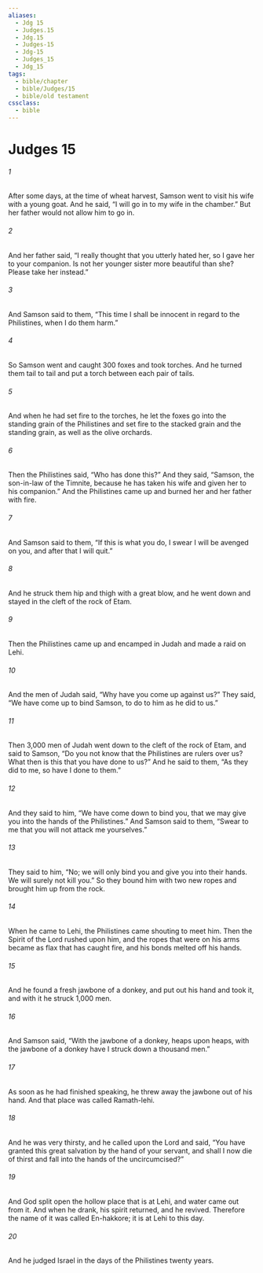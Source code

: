```yaml
---
aliases:
  - Jdg 15
  - Judges.15
  - Jdg.15
  - Judges-15
  - Jdg-15
  - Judges_15
  - Jdg_15
tags:
  - bible/chapter
  - bible/Judges/15
  - bible/old testament
cssclass:
  - bible
---
```


# Judges 15

###### 1
After some days, at the time of wheat harvest, Samson went to visit his wife with a young goat. And he said, “I will go in to my wife in the chamber.” But her father would not allow him to go in.
###### 2
And her father said, “I really thought that you utterly hated her, so I gave her to your companion. Is not her younger sister more beautiful than she? Please take her instead.”
###### 3
And Samson said to them, “This time I shall be innocent in regard to the Philistines, when I do them harm.”
###### 4
So Samson went and caught 300 foxes and took torches. And he turned them tail to tail and put a torch between each pair of tails.
###### 5
And when he had set fire to the torches, he let the foxes go into the standing grain of the Philistines and set fire to the stacked grain and the standing grain, as well as the olive orchards.
###### 6
Then the Philistines said, “Who has done this?” And they said, “Samson, the son-in-law of the Timnite, because he has taken his wife and given her to his companion.” And the Philistines came up and burned her and her father with fire.
###### 7
And Samson said to them, “If this is what you do, I swear I will be avenged on you, and after that I will quit.”
###### 8
And he struck them hip and thigh with a great blow, and he went down and stayed in the cleft of the rock of Etam.
###### 9
Then the Philistines came up and encamped in Judah and made a raid on Lehi.
###### 10
And the men of Judah said, “Why have you come up against us?” They said, “We have come up to bind Samson, to do to him as he did to us.”
###### 11
Then 3,000 men of Judah went down to the cleft of the rock of Etam, and said to Samson, “Do you not know that the Philistines are rulers over us? What then is this that you have done to us?” And he said to them, “As they did to me, so have I done to them.”
###### 12
And they said to him, “We have come down to bind you, that we may give you into the hands of the Philistines.” And Samson said to them, “Swear to me that you will not attack me yourselves.”
###### 13
They said to him, “No; we will only bind you and give you into their hands. We will surely not kill you.” So they bound him with two new ropes and brought him up from the rock.
###### 14
When he came to Lehi, the Philistines came shouting to meet him. Then the Spirit of the Lord rushed upon him, and the ropes that were on his arms became as flax that has caught fire, and his bonds melted off his hands.
###### 15
And he found a fresh jawbone of a donkey, and put out his hand and took it, and with it he struck 1,000 men.
###### 16
And Samson said, “With the jawbone of a donkey, heaps upon heaps, with the jawbone of a donkey have I struck down a thousand men.”
###### 17
As soon as he had finished speaking, he threw away the jawbone out of his hand. And that place was called Ramath-lehi.
###### 18
And he was very thirsty, and he called upon the Lord and said, “You have granted this great salvation by the hand of your servant, and shall I now die of thirst and fall into the hands of the uncircumcised?”
###### 19
And God split open the hollow place that is at Lehi, and water came out from it. And when he drank, his spirit returned, and he revived. Therefore the name of it was called En-hakkore; it is at Lehi to this day.
###### 20
And he judged Israel in the days of the Philistines twenty years.


